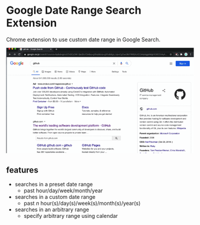 # Google Date Range Search Extension

Chrome extension to use custom date range in Google Search.

![gif image](./image/image.gif)

## features

- searches in a preset date range
  - past hour/day/week/month/year
- searches in a custom date range
  - past _n_ hour(s)/day(s)/week(s)/month(s)/year(s)
- searches in an arbitrary range
  - specify arbitrary range using calendar
